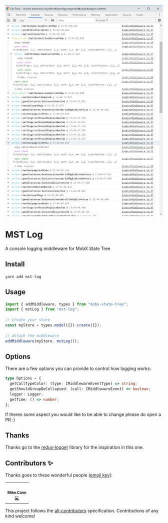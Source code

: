 <a href="docs/images/screenshot01.png"><img src="docs/images/screenshot01.png"></a>

# MST Log

A console logging middleware for MobX State Tree

## Install

`yarn add mst-log`

## Usage

```typescript
import { addMiddleware, types } from "mobx-state-tree";
import { mstLog } from "mst-log";

// Create your store
const myStore = types.model({}).create({});

// Attach the middleware
addMiddleware(myStore, mstLog());
```

## Options

There are a few options you can provide to control how logging works:

```typescript
type Options = {
  getCallTypeColor: (type: IMiddlewareEventType) => string;
  getShouldGroupBeCollapsed: (call: IMiddlewareEvent) => boolean;
  logger: Logger;
  getTime: () => number;
};
```

If theres some aspect you would like to be able to change please do open a PR :)

## Thanks

Thanks go to the [redux-logger](https://github.com/LogRocket/redux-logger) library for the inspiration in this one.

## Contributors ✨

Thanks goes to these wonderful people ([emoji key](https://allcontributors.org/docs/en/emoji-key)):

<!-- ALL-CONTRIBUTORS-LIST:START - Do not remove or modify this section -->
<!-- prettier-ignore-start -->
<!-- markdownlint-disable -->
<table>
  <tr>
    <td align="center"><a href="http://www.mikecann.co.uk"><img src="https://avatars3.githubusercontent.com/u/215033?v=4" width="100px;" alt=""/><br /><sub><b>Mike Cann</b></sub></a><br /><a href="https://github.com/mikecann/mst-flow-pipe/commits?author=mikecann" title="Code">💻</a></td>
  </tr>
</table>

<!-- markdownlint-enable -->
<!-- prettier-ignore-end -->

<!-- ALL-CONTRIBUTORS-LIST:END -->

This project follows the [all-contributors](https://github.com/all-contributors/all-contributors) specification. Contributions of any kind welcome!
